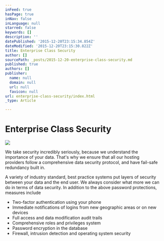 ```yaml
---
inFeed: true
hasPage: true
inNav: false
inLanguage: null
starred: false
keywords: []
description: ''
datePublished: '2015-12-20T23:15:34.854Z'
dateModified: '2015-12-20T23:15:30.822Z'
title: Enterprise Class Security
author: []
sourcePath: _posts/2015-12-20-enterprise-class-security.md
published: true
authors: []
publisher:
  name: null
  domain: null
  url: null
  favicon: null
url: enterprise-class-security/index.html
_type: Article

---
```

# Enterprise Class Security
![](https://the-grid-user-content.s3-us-west-2.amazonaws.com/5b3f3c46-357d-4e39-b000-f5ac6af5fa2a.jpg)

We take security incredibly seriously, because we understand the importance of your data. That's why we ensure that all our hosting providers follow a comprehensive data security protocol, and have fail-safe redundancy built in.

A variety of industry standard, best practice systems put layers of security between your data and the end user. We always consider what more we can do in terms of data security. In addition to the above password protections, measures include

* Two-factor authentication using your phone
* Immediate notifications of logins from new geographic areas or on new devices 
* Full access and data modification audit trails
* Comprehensive roles and privileges system
* Password encryption in the database
* Firewall, intrusion detection and operating system security